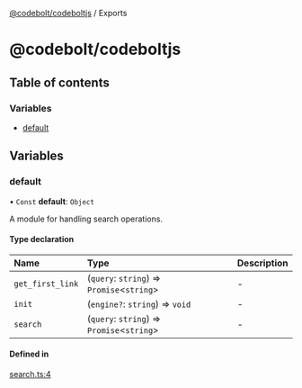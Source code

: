 [@codebolt/codeboltjs](README.md) / Exports

# @codebolt/codeboltjs

## Table of contents

### Variables

- [default](modules.md#default)

## Variables

### default

• `Const` **default**: `Object`

A module for handling search operations.

#### Type declaration

| Name | Type | Description |
| :------ | :------ | :------ |
| `get_first_link` | (`query`: `string`) => `Promise`\<`string`\> | - |
| `init` | (`engine?`: `string`) => `void` | - |
| `search` | (`query`: `string`) => `Promise`\<`string`\> | - |

#### Defined in

[search.ts:4](https://github.com/codeboltai/codeboltjs/blob/1ae9852f107cfee4a652d6d80c0a92c9344ec151/src/modules/search.ts#L4)
